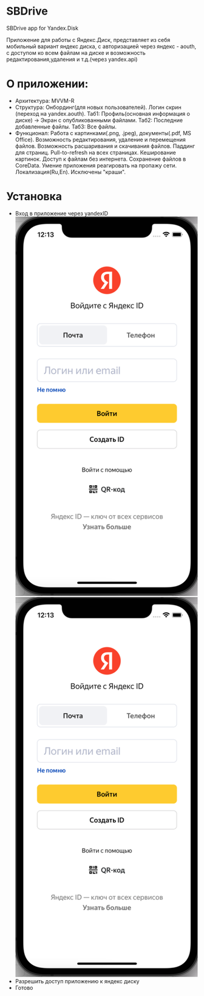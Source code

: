# SBDrive
SBDrive app for Yandex.Disk

Приложение для работы с Яндекс.Диск, представляет из себя мобильный вариант яндекс диска, с авторизацией через яндекс - aouth, с доступом ко всем файлам на диске и возможность редактирования,удаления и т.д.(через yandex.api)

# О приложении:
- Архитектура: MVVM-R
- Структура: Онбординг(для новых пользователей).
             Логин скрин (переход на yandex.aouth).
             Таб1: Профиль(основная информация о диске) -> Экран с опубликованными файлами.
             Таб2: Последние добавленные файлы.
             Таб3: Все файлы.
- Функционал: Работа с картинками(.png, .jpeg), документы(.pdf, MS Office).
              Возможность редактирования, удаление и перемещения файлов.
              Возможность расшаривания и скачивания файлов.
              Паддинг для страниц.
              Pull-to-refresh на всех страницах.
              Кеширование картинок.
              Доступ к файлам без интернета.
              Сохранение файлов в CoreData.
              Умение приложения реагировать на пропажу сети.
              Локализация(Ru,En).
              Исключены "краши".
              
# Установка
- Вход в приложение через yandexID
![login](https://github.com/Nor1ch/SBDrive/blob/main/Login.png) ![login](https://github.com/Nor1ch/SBDrive/blob/main/Login.png)
- Разрешить доступ приложению к яндекс диску
- Готово
              
    
             
             
